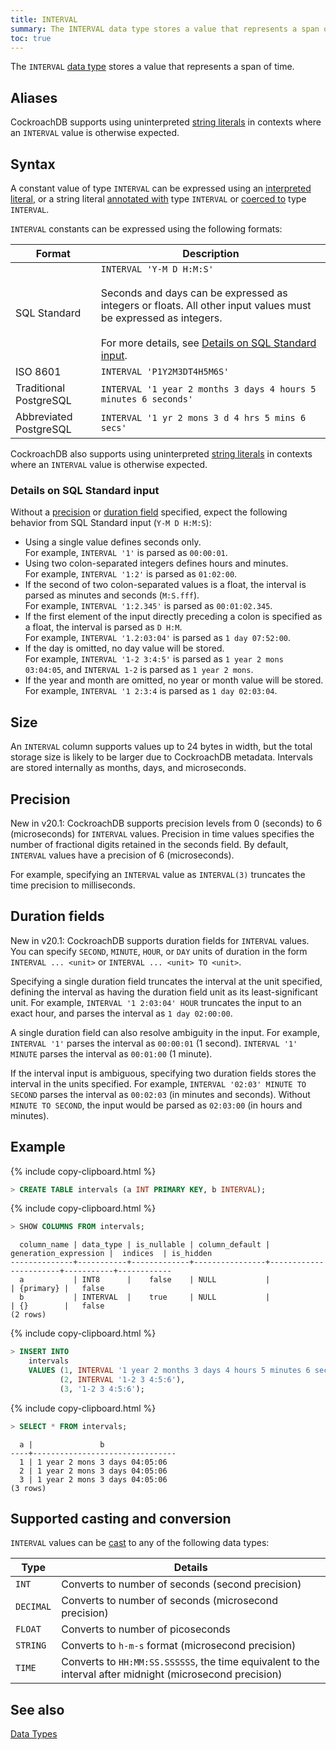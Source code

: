 ```yaml
---
title: INTERVAL
summary: The INTERVAL data type stores a value that represents a span of time.
toc: true
---
```


The `INTERVAL` [data type](data-types.html) stores a value that represents a span of time.

## Aliases

CockroachDB supports using uninterpreted [string literals](sql-constants.html#string-literals) in contexts where an `INTERVAL` value is otherwise expected.

## Syntax

A constant value of type `INTERVAL` can be expressed using an
[interpreted literal](sql-constants.html#interpreted-literals), or a
string literal
[annotated with](scalar-expressions.html#explicitly-typed-expressions)
type `INTERVAL` or
[coerced to](scalar-expressions.html#explicit-type-coercions) type
`INTERVAL`.

`INTERVAL` constants can be expressed using the following formats:

Format | Description
-------|--------
SQL Standard | `INTERVAL 'Y-M D H:M:S'`<br><br>Seconds and days can be expressed as integers or floats. All other input values must be expressed as integers.<br><br>For more details, see [Details on SQL Standard input](#details-on-sql-standard-input).
ISO 8601 | `INTERVAL 'P1Y2M3DT4H5M6S'`
Traditional PostgreSQL | `INTERVAL '1 year 2 months 3 days 4 hours 5 minutes 6 seconds'`
Abbreviated PostgreSQL | `INTERVAL '1 yr 2 mons 3 d 4 hrs 5 mins 6 secs'`

CockroachDB also supports using uninterpreted
[string literals](sql-constants.html#string-literals) in contexts
where an `INTERVAL` value is otherwise expected.

### Details on SQL Standard input

Without a [precision](#precision) or [duration field](#duration-fields) specified, expect the following behavior from SQL Standard input (`Y-M D H:M:S`):

- Using a single value defines seconds only.
  <br>For example, `INTERVAL '1'` is parsed as `00:00:01`.
- Using two colon-separated integers defines hours and minutes.
  <br>For example, `INTERVAL '1:2'` is parsed as `01:02:00`.
- If the second of two colon-separated values is a float, the interval is parsed as minutes and seconds (`M:S.fff`).
  <br>For example, `INTERVAL '1:2.345'` is parsed as `00:01:02.345`.
- If the first element of the input directly preceding a colon is specified as a float, the interval is parsed as `D H:M`.
  <br>For example, `INTERVAL '1.2:03:04'` is parsed as `1 day 07:52:00`.
- If the day is omitted, no day value will be stored.
  <br>For example, `INTERVAL '1-2 3:4:5'` is parsed as `1 year 2 mons 03:04:05`, and `INTERVAL 1-2` is parsed as `1 year 2 mons`.
- If the year and month are omitted, no year or month value will be stored.
  <br>For example, `INTERVAL '1 2:3:4` is parsed as `1 day 02:03:04`.

## Size

An `INTERVAL` column supports values up to 24 bytes in width, but the total storage size is likely to be larger due to CockroachDB metadata. Intervals are stored internally as months, days, and microseconds.

## Precision

<span class="version-tag">New in v20.1:</span> CockroachDB supports precision levels from 0 (seconds) to 6 (microseconds) for `INTERVAL` values. Precision in time values specifies the number of fractional digits retained in the seconds field.  By default, `INTERVAL` values have a precision of 6 (microseconds).

For example, specifying an `INTERVAL` value as `INTERVAL(3)` truncates the time precision to milliseconds.

## Duration fields

<span class="version-tag">New in v20.1:</span> CockroachDB supports duration fields for `INTERVAL` values. You can specify `SECOND`, `MINUTE`, `HOUR`, or `DAY` units of duration in the form `INTERVAL ... <unit>` or `INTERVAL ... <unit> TO <unit>`.

Specifying a single duration field truncates the interval at the unit specified, defining the interval as having the duration field unit as its least-significant unit. For example, `INTERVAL '1 2:03:04' HOUR` truncates the input to an exact hour, and parses the interval as `1 day 02:00:00`.

A single duration field can also resolve ambiguity in the input. For example, `INTERVAL '1'` parses the interval as `00:00:01` (1 second). `INTERVAL '1' MINUTE` parses the interval as `00:01:00` (1 minute).

If the interval input is ambiguous, specifying two duration fields stores the interval in the units specified. For example, `INTERVAL '02:03' MINUTE TO SECOND` parses the interval as `00:02:03` (in minutes and seconds). Without `MINUTE TO SECOND`, the input would be parsed as `02:03:00` (in hours and minutes).

## Example

{% include copy-clipboard.html %}
~~~ sql
> CREATE TABLE intervals (a INT PRIMARY KEY, b INTERVAL);
~~~

{% include copy-clipboard.html %}
~~~ sql
> SHOW COLUMNS FROM intervals;
~~~

~~~
  column_name | data_type | is_nullable | column_default | generation_expression |  indices  | is_hidden
--------------+-----------+-------------+----------------+-----------------------+-----------+------------
  a           | INT8      |    false    | NULL           |                       | {primary} |   false
  b           | INTERVAL  |    true     | NULL           |                       | {}        |   false
(2 rows)
~~~

{% include copy-clipboard.html %}
~~~ sql
> INSERT INTO
    intervals
    VALUES (1, INTERVAL '1 year 2 months 3 days 4 hours 5 minutes 6 seconds'),
           (2, INTERVAL '1-2 3 4:5:6'),
           (3, '1-2 3 4:5:6');
~~~

{% include copy-clipboard.html %}
~~~ sql
> SELECT * FROM intervals;
~~~

~~~
  a |               b
----+--------------------------------
  1 | 1 year 2 mons 3 days 04:05:06
  2 | 1 year 2 mons 3 days 04:05:06
  3 | 1 year 2 mons 3 days 04:05:06
(3 rows)
~~~

## Supported casting and conversion

`INTERVAL` values can be [cast](data-types.html#data-type-conversions-and-casts) to any of the following data types:

Type | Details
-----|--------
`INT` | Converts to number of seconds (second precision)
`DECIMAL` | Converts to number of seconds (microsecond precision)
`FLOAT` | Converts to number of picoseconds
`STRING` | Converts to `h-m-s` format (microsecond precision)
`TIME` | Converts to `HH:MM:SS.SSSSSS`, the time equivalent to the interval after midnight (microsecond precision)

## See also

[Data Types](data-types.html)
